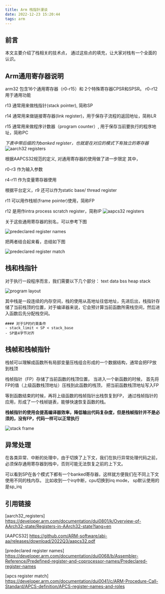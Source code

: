 ```yaml
---
title: Arm 栈指针漫谈
date: 2022-12-23 15:20:44
tags: arm
---
```


## 前言
本文主要介绍了栈相关的技术点， 通过这些点的填充，让大家对栈有一个全面的认识。

## Arm通用寄存器说明

arm32 包含16个通用寄存器（r0-r15）和 2个特殊寄存器CPSR和SPSR。
r0-r12用于通用功能

r13 通常用来做栈指针(stack pointer), 简称SP

r14 通常用来做链接寄存器(link register)，用于保存子流程的返回地址，简称LR

r15 通常用来做程序计数器（program counter）, 用于保存当前要执行的程序地址，简称PC

*下表中带后缀的为banked register，也就是在对应的模式下有独立的寄存器*
![aarch32 registers](/images/aarch32_registers.png)

根据AAPCS32规范的定义, 对通用寄存器的使用做了进一步限定
其中，

r0-r3 作为输入参数

r4-r11 作为变量寄存器使用

根据平台定义，r9 还可以作为static base/ thread register

r11 可以用作栈帧(frame pointer)使用，简称FP

r12 是用作intra process scratch register，简称IP
![aapcs32 registers](/images/aapcs32_regs.png)

关于这些通用寄存器的别名，可以参考下图

![predeclared register names](/images/predeclared_regs.png)

把两者结合起来看，总结如下图

![predeclared register match](/images/apcs_predeclare_match.png)

## 栈和栈指针
对于执行一段程序而言，我们需要以下几个部分：
text  data  bss  heap  stack

![program layout](/images/program_memory_layout.jpg)

其中栈是一段连续的内存空间，栈的使用从高地址往低地址，先进后出，栈指针存储了当前栈顶的位置，对于编译器来说，它会预计算当前函数所需栈空间，然后进入函数后先分配栈空间。

    #### 对于SP的约束条件
    - stack_limit < SP < stack_base
    - SP是4字节对齐

## 栈帧和栈帧指针
栈帧可以理解成函数所有局部变量压栈组合形成的一个数据结构，通常会把FP放到栈顶

栈帧指针（FP）存储了当前函数的栈顶位置， 当进入一个新函数的时候， 首先将FP的值（上级函数栈顶地址）压栈到此函数的栈顶， 把当前函数栈顶地址写入FP

等到函数结束的时候，再将上级函数的栈帧指针出栈恢复到FP， 通过栈帧指针的应用，形成了一个栈帧链表，能够快速恢复函数的栈。

**栈帧指针的使用会提高编译器效率，降低输出代码复杂度，但是栈帧指针并不是必须的，没有FP，代码一样可以正常执行**

![stack frame](/images/stack_frame.png)

## 异常处理
在各类异常、中断的处理中，由于切换了上下文，我们在执行异常处理代码之前，必须保存通用寄存器到栈中，否则可能无法恢复之前的上下文。

可以看到SP在各个模式下都有一个banked寄存器，这样就方便我们在不同上下文使用不同的栈内存。
比如收到一个irq中断，cpu切换到irq mode， sp默认使用的是sp_irq

## 引用链接

[aarch32_registers] https://developer.arm.com/documentation/dui0801/k/Overview-of-AArch32-state/Registers-in-AArch32-state?lang=en

[AAPCS32] https://github.com/ARM-software/abi-aa/releases/download/2022Q3/aapcs32.pdf

[predeclared register names] https://developer.arm.com/documentation/dui0068/b/Assembler-Reference/Predefined-register-and-coprocessor-names/Predeclared-register-names

[apcs register match] https://developer.arm.com/documentation/dui0041/c/ARM-Procedure-Call-Standard/APCS-definition/APCS-register-names-and-roles